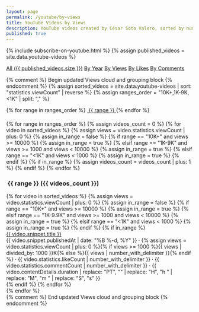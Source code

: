 ```yaml
---
layout: page
permalink: /youtube/by-views
title: YouTube Videos by Views
description: YouTube videos created by César Soto Valero, sorted by number of views.
published: true
---
```


<!-- markdownlint-disable MD033 -->
{% include subscribe-on-youtube.html %}
{% assign published_videos = site.data.youtube-videos %}

<!-- Buttons for ordering YouTube videos -->
<div class="list-filters">
  <a href="/youtube" class="list-filter">All ({{ published_videos.size }})</a>
  <a href="/youtube/by-year" class="list-filter">By Year</a>
  <a href="/youtube/by-views" class="list-filter">By Views</a>
  <a href="/youtube/by-likes" class="list-filter">By Likes</a>
  <a href="/youtube/by-comments" class="list-filter">By Comments</a>
</div>

{% comment %} Begin updated Views cloud and grouping block {% endcomment %}
{% assign sorted_videos = site.data.youtube-videos | sort: "statistics.viewCount" | reverse %}
{% assign ranges_order = "10K+,1K-9K,<1K" | split: "," %}

<!-- Views cloud -->
<div class="tag-list">
  {% for range in ranges_order %}
   <a href="#{{ range }}" class="btn btn-primary tag-btn">
    <i class="fas fa-eye" aria-hidden="true"></i>&nbsp;{{ range }}
   </a>
  {% endfor %}
</div>

<div id="full-tags-list" style="margin-top: 20px;">
  {% for range in ranges_order %}
   {% assign videos_count = 0 %}
   {% for video in sorted_videos %}
    {% assign views = video.statistics.viewCount | plus: 0 %}
    {% assign in_range = false %}
    {% if range == "10K+" and views >= 10000 %}
      {% assign in_range = true %}
    {% elsif range == "1K-9K" and views >= 1000 and views < 10000 %}
      {% assign in_range = true %}
    {% elsif range == "<1K" and views < 1000 %}
      {% assign in_range = true %}
    {% endif %}
    {% if in_range %}
      {% assign videos_count = videos_count | plus: 1 %}
    {% endif %}
   {% endfor %}
   <h3 id="{{ range }}" class="linked-section">
    <i class="fas fa-eye" aria-hidden="true"></i>&nbsp;{{ range }} ({{ videos_count }})
   </h3>
   <div class="post-list">
    {% for video in sorted_videos %}
      {% assign views = video.statistics.viewCount | plus: 0 %}
      {% assign in_range = false %}
      {% if range == "10K+" and views >= 10000 %}
       {% assign in_range = true %}
      {% elsif range == "1K-9.9K" and views >= 1000 and views < 10000 %}
       {% assign in_range = true %}
      {% elsif range == "<1K" and views < 1000 %}
       {% assign in_range = true %}
      {% endif %}
      {% if in_range %}
       <div class="tag-entry">
        <a href="https://www.youtube.com/watch?v={{ video.id }}" target="_blank">{{ video.snippet.title }}</a>
        <div class="entry-date">
          <time datetime="{{ video.snippet.publishedAt }}">{{ video.snippet.publishedAt | date: "%B %-d, %Y" }}</time>
          <span class="post-stats">
           · <i class="fas fa-eye"></i> {% assign views = video.statistics.viewCount | plus: 0 %}{% if views >= 1000 %}{{ views | divided_by: 1000 }}K{% else %}{{ views | number_with_delimiter }}{% endif %}
           · <i class="fas fa-thumbs-up"></i> {{ video.statistics.likeCount | number_with_delimiter }}
           · <i class="fas fa-comment"></i> {{ video.statistics.commentCount | number_with_delimiter }}
           · <i class="fas fa-clock"></i> {{ video.contentDetails.duration | replace: "PT", "" | replace: "H", "h " | replace: "M", "m " | replace: "S", "s" }}
          </span>
        </div>
       </div>
      {% endif %}
    {% endfor %}
   </div>
  {% endfor %}
</div>
{% comment %} End updated Views cloud and grouping block {% endcomment %}
